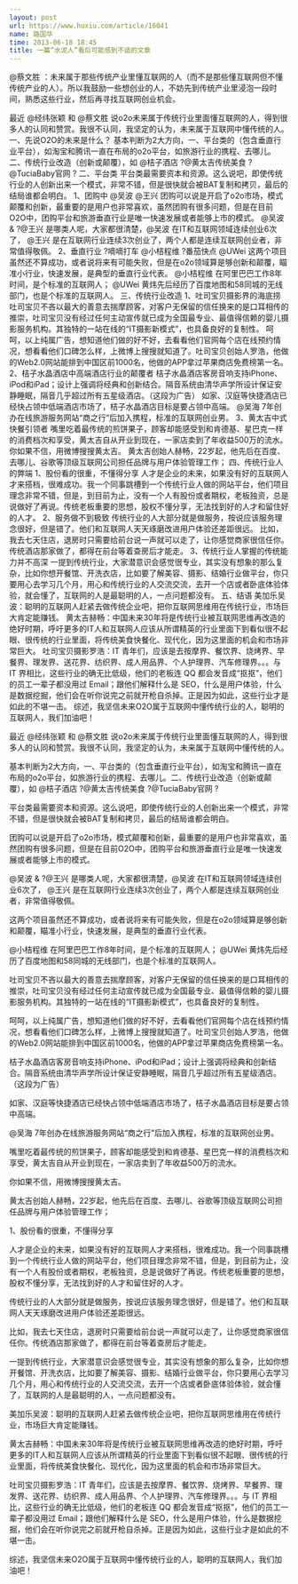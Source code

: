 ```yaml
---
layout: post
url: https://www.huxiu.com/article/16041
name: 路国华
time: 2013-06-18 18:45
title: 一篇“水泥人”看后可能感到不适的文章
---
```

@蔡文胜 ：未来属于那些传统产业里懂互联网的人（而不是那些懂互联网但不懂传统产业的人）。所以我鼓励一些想创业的人，不妨先到传统产业里浸泡一段时间，熟悉这些行业，然后再寻找互联网创业机会。

最近 @经纬张颖 和 @蔡文胜 说o2o未来属于传统行业里面懂互联网的人，得到很多人的认同和赞赏。我很不认同，我坚定的认为，未来属于互联网中懂传统的人。 一、先说O2O的未来是什么？ 基本判断为2大方向，一、平台类的（包含垂直行业平台），如淘宝和腾讯一直在布局的o2o平台，如旅游行业的携程、去哪儿。二、传统行业改造（创新或颠覆），如 @桔子酒店 ?@黄太吉传统美食 ?@TuciaBaby官网 ? 二、平台类 平台类最需要资本和资源。这么说吧，即使传统行业的人创新出来一个模式，非常不错，但是很快就会被BAT复制和拷贝，最后的结局谁都会明白。 1、团购中 @吴波 @王兴 团购可以说是开启了o2o市场，模式颠覆和创新，最重要的是用户也非常喜欢，虽然团购有很多问题，但是在目前O2O中，团购平台和旅游垂直行业是唯一快速发展或者能够上市的模式。 @吴波 & ?@王兴 是哪类人呢，大家都很清楚，@吴波 在IT和互联网领域连续创业6次了， @王兴 是在互联网行业连续3次创业了，两个人都是连续互联网创业者，非常值得敬佩。 2、垂直行业 ?嘀嘀打车 @小桔程维 ?番茄快点 @UWei 这两个项目虽然还不算成功，或者说将来有可能失败，但是在o2o领域算是够创新和颠覆，瞄准小行业，快速发展，是典型的垂直行业代表。 @小桔程维 在阿里巴巴工作8年时间，是个标准的互联网人； @UWei 黄炜先后经历了百度地图和58同城的无线部门，也是个标准的互联网人。 三、传统行业改造 1、吐司宝贝摄影界的海底捞 吐司宝贝不吝以最大的善意去揣摩顾客，对客户无保留的信任换来的是口耳相传的推崇，吐司宝贝没有经过任何主动宣传就已成为全国最专业、最值得信赖的婴儿摄影服务机构。其独特的一站在线的“IT摄影新模式”，也具备良好的复制性。 呵呵，以上纯属广告，想知道他们做的好不好，去看看他们官网每个店在线预约情况，想看看他们口碑怎么样，上微博上搜搜就知道了。吐司宝贝创始人罗浩，他做的Web2.0网站能排到中国区前1000名，他做的APP拿过苹果商店免费榜第一名。 2、桔子水晶酒店中高端酒店行业的颠覆者 桔子水晶酒店客房音响支持iPhone、iPod和iPad；设计上强调将经典和创新结合。隔音系统由清华声学所设计保证安静睡眠，隔音几乎超过所有五星级酒店。（这段为广告） 如家、汉庭等快捷酒店已经快占领中低端酒店市场了，桔子水晶酒店目标是要占领中高端。 @吴海 7年创办在线旅游服务网站“商之行”后加入携程，标准的互联网创业男。 3、黄太吉中式快餐引领者 嘴里吃着最传统的煎饼果子，顾客却能感受到和肯德基、星巴克一样的消费档次和享受，黄太吉自从开业到现在，一家店卖到了年收益500万的流水。 你如果不信，用微博搜搜黄太吉。 黄太吉创始人赫畅，22岁起，他先后在百度、去哪儿、谷歌等顶级互联网公司担任品牌与用户体验管理工作； 四、传统行业人的弊端 1、股份看的很重，不懂得分享 人才是企业的未来，如果没有好的互联网人才来搭档，很难成功。我一个同事跳槽到一个传统行业人做的网站平台，他们项目理念非常不错，但是，到目前为止，没有一个人有股份或者期权，老板独资，总是说做好了再说。传统老板重要的思想，股权不懂分享，无法找到好的人才和留住好的人才。 2、服务做不到极致 传统行业的人大部分就是做服务，按说应该服务理念很好，但是错了。他们和互联网人天天琢磨改进用户体验还差距很远。 比如，我去七天住店，退房时只需要给前台说一声就可以走了，让你感觉商家很信任你。传统酒店那家做了，都得在前台等着查房后才能走。 3、传统行业人掌握的传统能力并不高深 一提到传统行业，大家潜意识会感觉很专业，其实没有想象的那么复杂，比如你想开餐馆、开洗衣店，比如要了解美容、摄影、结婚行业做平台，你只要用心去学习几个月，用心和传统行业的人交流交流，去开一个店或者卧底体验体验，就会懂了，互联网的人是最聪明的人，一点问题都没有。 五、结语 美加乐吴波：聪明的互联网人赶紧去做传统企业吧，把你互联网思维用在传统行业，市场巨大肯定能赚钱。 黄太吉赫畅：中国未来30年将是传统行业被互联网思维再改造的绝好时期，呼吁更多的IT人和互联网人应该从所谓精英的行业里面下到看似很不起眼、很传统的行业里面，将传统美食快餐化、现代化，因为这里面的机会和市场非常巨大。 吐司宝贝摄影罗浩：IT 青年们，应该是去按摩界、餐饮界、烧烤界、早餐界、理发界、送花界、纺织界、成人用品界、个人护理界、汽车修理界。。。与 IT 界相比，这些行业的确无比低级，他们的老板连 QQ 都会发音成“抠抠”，他们的员工一辈子都没用过 Email；跟他们解释什么是 SEO，什么是用户体验，什么是数据挖掘，他们会在听你说完之前就开枪自杀掉。正是因为如此，这些行业才是如此的不堪一击。 综述，我坚信未来O2O属于互联网中懂传统行业的人，聪明的互联网人，我们加油吧！

最近 @经纬张颖 和 @蔡文胜 说o2o未来属于传统行业里面懂互联网的人，得到很多人的认同和赞赏。我很不认同，我坚定的认为，未来属于互联网中懂传统的人。

基本判断为2大方向，一、平台类的（包含垂直行业平台），如淘宝和腾讯一直在布局的o2o平台，如旅游行业的携程、去哪儿。二、传统行业改造（创新或颠覆），如 @桔子酒店 ?@黄太吉传统美食 ?@TuciaBaby官网 ?

平台类最需要资本和资源。这么说吧，即使传统行业的人创新出来一个模式，非常不错，但是很快就会被BAT复制和拷贝，最后的结局谁都会明白。

团购可以说是开启了o2o市场，模式颠覆和创新，最重要的是用户也非常喜欢，虽然团购有很多问题，但是在目前O2O中，团购平台和旅游垂直行业是唯一快速发展或者能够上市的模式。

@吴波 & ?@王兴 是哪类人呢，大家都很清楚，@吴波 在IT和互联网领域连续创业6次了， @王兴 是在互联网行业连续3次创业了，两个人都是连续互联网创业者，非常值得敬佩。

这两个项目虽然还不算成功，或者说将来有可能失败，但是在o2o领域算是够创新和颠覆，瞄准小行业，快速发展，是典型的垂直行业代表。

@小桔程维 在阿里巴巴工作8年时间，是个标准的互联网人； @UWei 黄炜先后经历了百度地图和58同城的无线部门，也是个标准的互联网人。

吐司宝贝不吝以最大的善意去揣摩顾客，对客户无保留的信任换来的是口耳相传的推崇，吐司宝贝没有经过任何主动宣传就已成为全国最专业、最值得信赖的婴儿摄影服务机构。其独特的一站在线的“IT摄影新模式”，也具备良好的复制性。

呵呵，以上纯属广告，想知道他们做的好不好，去看看他们官网每个店在线预约情况，想看看他们口碑怎么样，上微博上搜搜就知道了。吐司宝贝创始人罗浩，他做的Web2.0网站能排到中国区前1000名，他做的APP拿过苹果商店免费榜第一名。

桔子水晶酒店客房音响支持iPhone、iPod和iPad；设计上强调将经典和创新结合。隔音系统由清华声学所设计保证安静睡眠，隔音几乎超过所有五星级酒店。（这段为广告）

如家、汉庭等快捷酒店已经快占领中低端酒店市场了，桔子水晶酒店目标是要占领中高端。

@吴海 7年创办在线旅游服务网站“商之行”后加入携程，标准的互联网创业男。

嘴里吃着最传统的煎饼果子，顾客却能感受到和肯德基、星巴克一样的消费档次和享受，黄太吉自从开业到现在，一家店卖到了年收益500万的流水。

你如果不信，用微博搜搜黄太吉。

黄太吉创始人赫畅，22岁起，他先后在百度、去哪儿、谷歌等顶级互联网公司担任品牌与用户体验管理工作；

1、股份看的很重，不懂得分享

人才是企业的未来，如果没有好的互联网人才来搭档，很难成功。我一个同事跳槽到一个传统行业人做的网站平台，他们项目理念非常不错，但是，到目前为止，没有一个人有股份或者期权，老板独资，总是说做好了再说。传统老板重要的思想，股权不懂分享，无法找到好的人才和留住好的人才。

传统行业的人大部分就是做服务，按说应该服务理念很好，但是错了。他们和互联网人天天琢磨改进用户体验还差距很远。

比如，我去七天住店，退房时只需要给前台说一声就可以走了，让你感觉商家很信任你。传统酒店那家做了，都得在前台等着查房后才能走。

一提到传统行业，大家潜意识会感觉很专业，其实没有想象的那么复杂，比如你想开餐馆、开洗衣店，比如要了解美容、摄影、结婚行业做平台，你只要用心去学习几个月，用心和传统行业的人交流交流，去开一个店或者卧底体验体验，就会懂了，互联网的人是最聪明的人，一点问题都没有。

美加乐吴波：聪明的互联网人赶紧去做传统企业吧，把你互联网思维用在传统行业，市场巨大肯定能赚钱。

黄太吉赫畅：中国未来30年将是传统行业被互联网思维再改造的绝好时期，呼吁更多的IT人和互联网人应该从所谓精英的行业里面下到看似很不起眼、很传统的行业里面，将传统美食快餐化、现代化，因为这里面的机会和市场非常巨大。

吐司宝贝摄影罗浩：IT 青年们，应该是去按摩界、餐饮界、烧烤界、早餐界、理发界、送花界、纺织界、成人用品界、个人护理界、汽车修理界。。。与 IT 界相比，这些行业的确无比低级，他们的老板连 QQ 都会发音成“抠抠”，他们的员工一辈子都没用过 Email；跟他们解释什么是 SEO，什么是用户体验，什么是数据挖掘，他们会在听你说完之前就开枪自杀掉。正是因为如此，这些行业才是如此的不堪一击。

综述，我坚信未来O2O属于互联网中懂传统行业的人，聪明的互联网人，我们加油吧！

